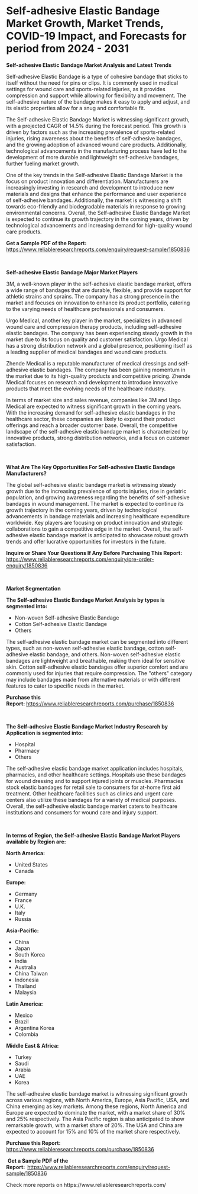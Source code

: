 <p><h1>Self-adhesive Elastic Bandage Market Growth, Market Trends, COVID-19 Impact, and Forecasts for period from 2024 - 2031</h1></p><p><strong>Self-adhesive Elastic Bandage Market Analysis and Latest Trends</strong></p>
<p><p>Self-adhesive Elastic Bandage is a type of cohesive bandage that sticks to itself without the need for pins or clips. It is commonly used in medical settings for wound care and sports-related injuries, as it provides compression and support while allowing for flexibility and movement. The self-adhesive nature of the bandage makes it easy to apply and adjust, and its elastic properties allow for a snug and comfortable fit.</p><p>The Self-adhesive Elastic Bandage Market is witnessing significant growth, with a projected CAGR of 14.5% during the forecast period. This growth is driven by factors such as the increasing prevalence of sports-related injuries, rising awareness about the benefits of self-adhesive bandages, and the growing adoption of advanced wound care products. Additionally, technological advancements in the manufacturing process have led to the development of more durable and lightweight self-adhesive bandages, further fueling market growth.</p><p>One of the key trends in the Self-adhesive Elastic Bandage Market is the focus on product innovation and differentiation. Manufacturers are increasingly investing in research and development to introduce new materials and designs that enhance the performance and user experience of self-adhesive bandages. Additionally, the market is witnessing a shift towards eco-friendly and biodegradable materials in response to growing environmental concerns. Overall, the Self-adhesive Elastic Bandage Market is expected to continue its growth trajectory in the coming years, driven by technological advancements and increasing demand for high-quality wound care products.</p></p>
<p><strong>Get a Sample PDF of the Report:&nbsp;</strong> <a href="https://www.reliableresearchreports.com/enquiry/request-sample/1850836">https://www.reliableresearchreports.com/enquiry/request-sample/1850836</a></p>
<p>&nbsp;</p>
<p><strong>Self-adhesive Elastic Bandage Major Market Players</strong></p>
<p><p>3M, a well-known player in the self-adhesive elastic bandage market, offers a wide range of bandages that are durable, flexible, and provide support for athletic strains and sprains. The company has a strong presence in the market and focuses on innovation to enhance its product portfolio, catering to the varying needs of healthcare professionals and consumers.</p><p>Urgo Medical, another key player in the market, specializes in advanced wound care and compression therapy products, including self-adhesive elastic bandages. The company has been experiencing steady growth in the market due to its focus on quality and customer satisfaction. Urgo Medical has a strong distribution network and a global presence, positioning itself as a leading supplier of medical bandages and wound care products.</p><p>Zhende Medical is a reputable manufacturer of medical dressings and self-adhesive elastic bandages. The company has been gaining momentum in the market due to its high-quality products and competitive pricing. Zhende Medical focuses on research and development to introduce innovative products that meet the evolving needs of the healthcare industry.</p><p>In terms of market size and sales revenue, companies like 3M and Urgo Medical are expected to witness significant growth in the coming years. With the increasing demand for self-adhesive elastic bandages in the healthcare sector, these companies are likely to expand their product offerings and reach a broader customer base. Overall, the competitive landscape of the self-adhesive elastic bandage market is characterized by innovative products, strong distribution networks, and a focus on customer satisfaction.</p></p>
<p>&nbsp;</p>
<p><strong>What Are The Key Opportunities For Self-adhesive Elastic Bandage Manufacturers?</strong></p>
<p><p>The global self-adhesive elastic bandage market is witnessing steady growth due to the increasing prevalence of sports injuries, rise in geriatric population, and growing awareness regarding the benefits of self-adhesive bandages in wound management. The market is expected to continue its growth trajectory in the coming years, driven by technological advancements in bandage materials and increasing healthcare expenditure worldwide. Key players are focusing on product innovation and strategic collaborations to gain a competitive edge in the market. Overall, the self-adhesive elastic bandage market is anticipated to showcase robust growth trends and offer lucrative opportunities for investors in the future.</p></p>
<p><strong>Inquire or Share Your Questions If Any Before Purchasing This Report:</strong> <a href="https://www.reliableresearchreports.com/enquiry/pre-order-enquiry/1850836">https://www.reliableresearchreports.com/enquiry/pre-order-enquiry/1850836</a></p>
<p>&nbsp;</p>
<p><strong>Market Segmentation</strong></p>
<p><strong>The Self-adhesive Elastic Bandage Market Analysis by types is segmented into:</strong></p>
<p><ul><li>Non-woven Self-adhesive Elastic Bandage</li><li>Cotton Self-adhesive Elastic Bandage</li><li>Others</li></ul></p>
<p><p>The self-adhesive elastic bandage market can be segmented into different types, such as non-woven self-adhesive elastic bandage, cotton self-adhesive elastic bandage, and others. Non-woven self-adhesive elastic bandages are lightweight and breathable, making them ideal for sensitive skin. Cotton self-adhesive elastic bandages offer superior comfort and are commonly used for injuries that require compression. The "others" category may include bandages made from alternative materials or with different features to cater to specific needs in the market.</p></p>
<p><strong>Purchase this Report:&nbsp;</strong><a href="https://www.reliableresearchreports.com/purchase/1850836">https://www.reliableresearchreports.com/purchase/1850836</a></p>
<p>&nbsp;</p>
<p><strong>The Self-adhesive Elastic Bandage Market Industry Research by Application is segmented into:</strong></p>
<p><ul><li>Hospital</li><li>Pharmacy</li><li>Others</li></ul></p>
<p><p>The self-adhesive elastic bandage market application includes hospitals, pharmacies, and other healthcare settings. Hospitals use these bandages for wound dressing and to support injured joints or muscles. Pharmacies stock elastic bandages for retail sale to consumers for at-home first aid treatment. Other healthcare facilities such as clinics and urgent care centers also utilize these bandages for a variety of medical purposes. Overall, the self-adhesive elastic bandage market caters to healthcare institutions and consumers for wound care and injury support.</p></p>
<p>&nbsp;</p>
<p><strong>In terms of Region, the Self-adhesive Elastic Bandage Market Players available by Region are:</strong></p>
<p>
    <p> <strong> North America: </strong>
        <ul>
            <li>United States</li>
            <li>Canada</li>
        </ul>
        </p> 
    <p> <strong> Europe: </strong>
        <ul>
            <li>Germany</li>
            <li>France</li>
            <li>U.K.</li>
            <li>Italy</li>
            <li>Russia</li>
        </ul>
        </p> 
    <p> <strong> Asia-Pacific: </strong>
        <ul>
            <li>China</li>
            <li>Japan</li>
            <li>South Korea</li>
            <li>India</li>
            <li>Australia</li>
            <li>China Taiwan</li>
            <li>Indonesia</li>
            <li>Thailand</li>
            <li>Malaysia</li>
        </ul>
        </p> 
    <p> <strong> Latin America: </strong>
        <ul>
            <li>Mexico</li>
            <li>Brazil</li>
            <li>Argentina Korea</li>
            <li>Colombia</li>
        </ul>
        </p> 
    <p> <strong> Middle East & Africa: </strong>
        <ul>
            <li>Turkey</li>
            <li>Saudi</li>
            <li>Arabia</li>
            <li>UAE</li>
            <li>Korea</li>
        </ul>
    </p>
    </p>
<p><p>The self-adhesive elastic bandage market is witnessing significant growth across various regions, with North America, Europe, Asia Pacific, USA, and China emerging as key markets. Among these regions, North America and Europe are expected to dominate the market, with a market share of 30% and 25% respectively. The Asia Pacific region is also anticipated to show remarkable growth, with a market share of 20%. The USA and China are expected to account for 15% and 10% of the market share respectively.</p></p>
<p><strong>Purchase this Report: </strong><a href="https://www.reliableresearchreports.com/purchase/1850836">https://www.reliableresearchreports.com/purchase/1850836</a></p>
<p>&nbsp;<strong>Get a Sample PDF of the Report:&nbsp;&nbsp;</strong><a href="https://www.reliableresearchreports.com/enquiry/request-sample/1850836">https://www.reliableresearchreports.com/enquiry/request-sample/1850836</a></p>
<p><strong></strong></p>
<p>Check more reports on https://www.reliableresearchreports.com/</p>